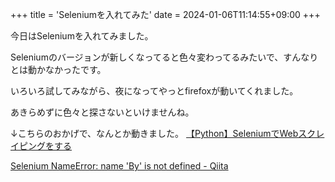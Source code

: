 +++
title = 'Seleniumを入れてみた'
date = 2024-01-06T11:14:55+09:00
+++

今日はSeleniumを入れてみました。

Seleniumのバージョンが新しくなってると色々変わってるみたいで、すんなりとは動かなかったです。

いろいろ試してみながら、夜になってやっとfirefoxが動いてくれました。

あきらめずに色々と探さないといけませんね。

↓こちらのおかげで、なんとか動きました。
[【Python】SeleniumでWebスクレイピングをする ](https://zenn.dev/oreilly_ota/articles/de64c7ce6ca53a)

[ Selenium NameError: name 'By' is not defined - Qiita ](https://qiita.com/genryu0210/items/0fd6a7a9cce486cf3dc5)
